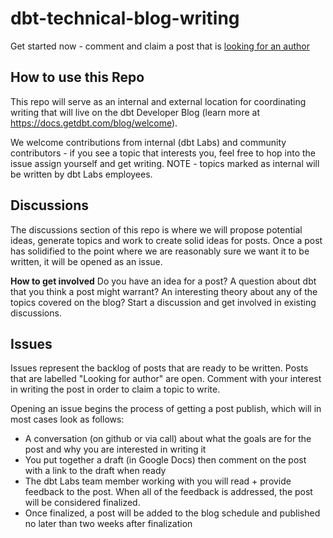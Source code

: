 # dbt-technical-blog-writing

Get started now - comment and claim a post that is [looking for an author](https://github.com/dbt-labs/devhub-writing/issues?q=is%3Aissue+is%3Aopen+label%3A%22Looking+for+author%22)

## How to use this Repo
This repo will serve as an internal and external location for coordinating writing that will live on the dbt Developer Blog (learn more at https://docs.getdbt.com/blog/welcome). 

We welcome contributions from internal (dbt Labs) and community contributors - if you see a topic that interests you, feel free to hop into the issue assign yourself and get writing. NOTE - topics marked as internal will be written by dbt Labs employees.

## Discussions

The discussions section of this repo is where we will propose potential ideas, generate topics and work to create solid ideas for posts. Once a post has solidified to the point where we are reasonably sure we want it to be written, it will be opened as an issue.

**How to get involved**
Do you have an idea for a post? A question about dbt that you think a post might warrant? An interesting theory about any of the topics covered on the blog? Start a discussion and get involved in existing discussions.

## Issues
Issues represent the backlog of posts that are ready to be written. Posts that are labelled "Looking for author" are open. Comment with your interest in writing the post in order to claim a topic to write. 

Opening an issue begins the process of getting a post publish, which will in most cases look as follows:

- A conversation (on github or via call) about what the goals are for the post and why you are interested in writing it
- You put together a draft (in Google Docs) then comment on the post with a link to the draft when ready
- The dbt Labs team member working with you will read + provide feedback to the post. When all of the feedback is addressed, the post will be considered finalized.
- Once finalized, a post will be added to the blog schedule and published no later than two weeks after finalization
